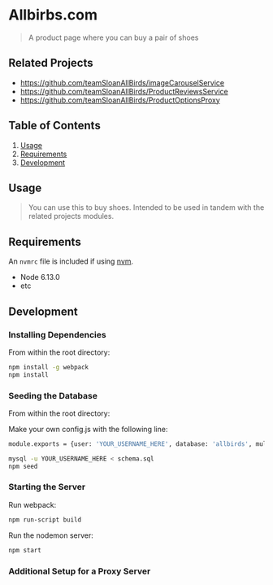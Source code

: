 # Allbirbs.com

> A product page where you can buy a pair of shoes

## Related Projects

  - https://github.com/teamSloanAllBirds/imageCarouselService
  - https://github.com/teamSloanAllBirds/ProductReviewsService
  - https://github.com/teamSloanAllBirds/ProductOptionsProxy

## Table of Contents

1. [Usage](#Usage)
1. [Requirements](#requirements)
1. [Development](#development)

## Usage

> You can use this to buy shoes. Intended to be used in tandem with the related projects modules.

## Requirements

An `nvmrc` file is included if using [nvm](https://github.com/creationix/nvm).

- Node 6.13.0
- etc

## Development

### Installing Dependencies

From within the root directory:

```sh
npm install -g webpack
npm install
```

### Seeding the Database
From within the root directory:

Make your own config.js with the following line:

```sh
module.exports = {user: 'YOUR_USERNAME_HERE', database: 'allbirds', multipleStatements: true};
```

```sh
mysql -u YOUR_USERNAME_HERE < schema.sql
npm seed
```
### Starting the Server
Run webpack:

```sh
npm run-script build
```

Run the nodemon server:

```sh
npm start
```

### Additional Setup for a Proxy Server

